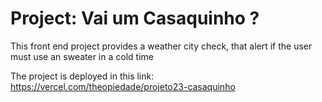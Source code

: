 # Project: Vai um Casaquinho ?

This front end project provides a weather city check, that alert if the user must use an sweater in a cold time

The project is deployed in this link: https://vercel.com/theopiedade/projeto23-casaquinho

